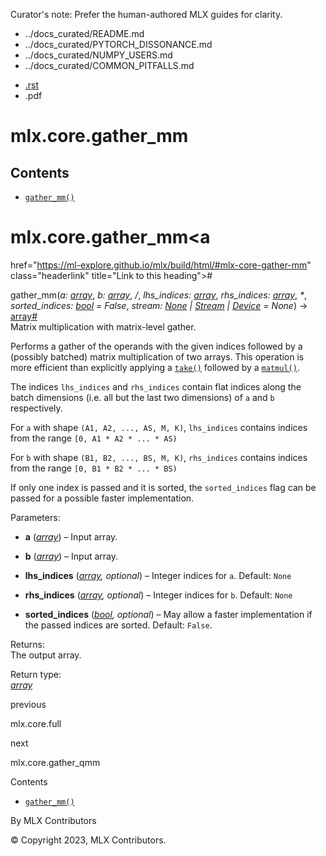 Curator's note: Prefer the human-authored MLX guides for clarity.
- ../docs_curated/README.md
- ../docs_curated/PYTORCH_DISSONANCE.md
- ../docs_curated/NUMPY_USERS.md
- ../docs_curated/COMMON_PITFALLS.md


<div id="main-content" class="bd-main" role="main">

<div class="sbt-scroll-pixel-helper">

</div>

<div class="bd-content">

<div class="bd-article-container">

<div class="bd-header-article d-print-none">

<div class="header-article-items header-article__inner">

<div class="header-article-items__start">

<div class="header-article-item">

<span class="fa-solid fa-bars"></span>

</div>

</div>

<div class="header-article-items__end">

<div class="header-article-item">

<div class="article-header-buttons">

<a href="https://github.com/ml-explore/mlx"
class="btn btn-sm btn-source-repository-button"
data-bs-placement="bottom" data-bs-toggle="tooltip" target="_blank"
title="Source repository"><span class="btn__icon-container"> <em></em>
</span></a>

<div class="dropdown dropdown-download-buttons">

- <a
  href="https://ml-explore.github.io/mlx/build/html/_sources/python/_autosummary/mlx.core.gather_mm.rst"
  class="btn btn-sm btn-download-source-button dropdown-item"
  data-bs-placement="left" data-bs-toggle="tooltip" target="_blank"
  title="Download source file"><span class="btn__icon-container">
  <em></em> </span> <span class="btn__text-container">.rst</span></a>
- <span class="btn__icon-container"> </span>
  <span class="btn__text-container">.pdf</span>

</div>

<span class="btn__icon-container"> </span>

<span class="fa-solid fa-list"></span>

</div>

</div>

</div>

</div>

</div>

<div id="jb-print-docs-body" class="onlyprint">

# mlx.core.gather_mm

<div id="print-main-content">

<div id="jb-print-toc">

<div>

## Contents

</div>

- <a
  href="https://ml-explore.github.io/mlx/build/html/#mlx.core.gather_mm"
  class="reference internal nav-link"><span class="pre"><code
  class="docutils literal notranslate">gather_mm()</code></span></a>

</div>

</div>

</div>

<div id="searchbox">

</div>

<div id="mlx-core-gather-mm" class="section">

# mlx.core.gather_mm<a
href="https://ml-explore.github.io/mlx/build/html/#mlx-core-gather-mm"
class="headerlink" title="Link to this heading">#</a>

<span class="sig-name descname"><span class="pre">gather_mm</span></span><span class="sig-paren">(</span>*<span class="n"><span class="pre">a</span></span><span class="p"><span class="pre">:</span></span><span class="w"> </span><span class="n"><a
href="https://ml-explore.github.io/mlx/build/html/python/_autosummary/mlx.core.array.html#mlx.core.array"
class="reference internal" title="mlx.core.array"><span
class="pre">array</span></a></span>*, *<span class="n"><span class="pre">b</span></span><span class="p"><span class="pre">:</span></span><span class="w"> </span><span class="n"><a
href="https://ml-explore.github.io/mlx/build/html/python/_autosummary/mlx.core.array.html#mlx.core.array"
class="reference internal" title="mlx.core.array"><span
class="pre">array</span></a></span>*, *<span class="o"><span class="pre">/</span></span>*, *<span class="n"><span class="pre">lhs_indices</span></span><span class="p"><span class="pre">:</span></span><span class="w"> </span><span class="n"><a
href="https://ml-explore.github.io/mlx/build/html/python/_autosummary/mlx.core.array.html#mlx.core.array"
class="reference internal" title="mlx.core.array"><span
class="pre">array</span></a></span>*, *<span class="n"><span class="pre">rhs_indices</span></span><span class="p"><span class="pre">:</span></span><span class="w"> </span><span class="n"><a
href="https://ml-explore.github.io/mlx/build/html/python/_autosummary/mlx.core.array.html#mlx.core.array"
class="reference internal" title="mlx.core.array"><span
class="pre">array</span></a></span>*, *<span class="o"><span class="pre">\*</span></span>*, *<span class="n"><span class="pre">sorted_indices</span></span><span class="p"><span class="pre">:</span></span><span class="w"> </span><span class="n"><a href="https://docs.python.org/3/library/functions.html#bool"
class="reference external" title="(in Python v3.13)"><span
class="pre">bool</span></a></span><span class="w"> </span><span class="o"><span class="pre">=</span></span><span class="w"> </span><span class="default_value"><span class="pre">False</span></span>*, *<span class="n"><span class="pre">stream</span></span><span class="p"><span class="pre">:</span></span><span class="w"> </span><span class="n"><a href="https://docs.python.org/3/library/constants.html#None"
class="reference external" title="(in Python v3.13)"><span
class="pre">None</span></a><span class="w"> </span><span class="p"><span class="pre">\|</span></span><span class="w"> </span><a
href="https://ml-explore.github.io/mlx/build/html/python/_autosummary/stream_class.html#mlx.core.Stream"
class="reference internal" title="mlx.core.Stream"><span
class="pre">Stream</span></a><span class="w"> </span><span class="p"><span class="pre">\|</span></span><span class="w"> </span><a
href="https://ml-explore.github.io/mlx/build/html/python/_autosummary/mlx.core.Device.html#mlx.core.Device"
class="reference internal" title="mlx.core.Device"><span
class="pre">Device</span></a></span><span class="w"> </span><span class="o"><span class="pre">=</span></span><span class="w"> </span><span class="default_value"><span class="pre">None</span></span>*<span class="sig-paren">)</span> <span class="sig-return"><span class="sig-return-icon">→</span> <span class="sig-return-typehint"><a
href="https://ml-explore.github.io/mlx/build/html/python/_autosummary/mlx.core.array.html#mlx.core.array"
class="reference internal" title="mlx.core.array"><span
class="pre">array</span></a></span></span><a
href="https://ml-explore.github.io/mlx/build/html/#mlx.core.gather_mm"
class="headerlink" title="Link to this definition">#</a>  
Matrix multiplication with matrix-level gather.

Performs a gather of the operands with the given indices followed by a
(possibly batched) matrix multiplication of two arrays. This operation
is more efficient than explicitly applying a <a
href="https://ml-explore.github.io/mlx/build/html/python/_autosummary/mlx.core.take.html#mlx.core.take"
class="reference internal" title="mlx.core.take"><span class="pre"><code
class="sourceCode python">take()</code></span></a> followed by a <a
href="https://ml-explore.github.io/mlx/build/html/python/_autosummary/mlx.core.matmul.html#mlx.core.matmul"
class="reference internal" title="mlx.core.matmul"><span
class="pre"><code class="sourceCode python">matmul()</code></span></a>.

The indices <span class="pre">`lhs_indices`</span> and
<span class="pre">`rhs_indices`</span> contain flat indices along the
batch dimensions (i.e. all but the last two dimensions) of
<span class="pre">`a`</span> and <span class="pre">`b`</span>
respectively.

For <span class="pre">`a`</span> with shape
<span class="pre">`(A1,`</span>` `<span class="pre">`A2,`</span>` `<span class="pre">`...,`</span>` `<span class="pre">`AS,`</span>` `<span class="pre">`M,`</span>` `<span class="pre">`K)`</span>,
<span class="pre">`lhs_indices`</span> contains indices from the range
<span class="pre">`[0,`</span>` `<span class="pre">`A1`</span>` `<span class="pre">`*`</span>` `<span class="pre">`A2`</span>` `<span class="pre">`*`</span>` `<span class="pre">`...`</span>` `<span class="pre">`*`</span>` `<span class="pre">`AS)`</span>

For <span class="pre">`b`</span> with shape
<span class="pre">`(B1,`</span>` `<span class="pre">`B2,`</span>` `<span class="pre">`...,`</span>` `<span class="pre">`BS,`</span>` `<span class="pre">`M,`</span>` `<span class="pre">`K)`</span>,
<span class="pre">`rhs_indices`</span> contains indices from the range
<span class="pre">`[0,`</span>` `<span class="pre">`B1`</span>` `<span class="pre">`*`</span>` `<span class="pre">`B2`</span>` `<span class="pre">`*`</span>` `<span class="pre">`...`</span>` `<span class="pre">`*`</span>` `<span class="pre">`BS)`</span>

If only one index is passed and it is sorted, the
<span class="pre">`sorted_indices`</span> flag can be passed for a
possible faster implementation.

Parameters<span class="colon">:</span>  
- **a** (<a
  href="https://ml-explore.github.io/mlx/build/html/python/_autosummary/mlx.core.array.html#mlx.core.array"
  class="reference internal" title="mlx.core.array"><em>array</em></a>)
  – Input array.

- **b** (<a
  href="https://ml-explore.github.io/mlx/build/html/python/_autosummary/mlx.core.array.html#mlx.core.array"
  class="reference internal" title="mlx.core.array"><em>array</em></a>)
  – Input array.

- **lhs_indices** (<a
  href="https://ml-explore.github.io/mlx/build/html/python/_autosummary/mlx.core.array.html#mlx.core.array"
  class="reference internal" title="mlx.core.array"><em>array</em></a>*,*
  *optional*) – Integer indices for <span class="pre">`a`</span>.
  Default: <span class="pre">`None`</span>

- **rhs_indices** (<a
  href="https://ml-explore.github.io/mlx/build/html/python/_autosummary/mlx.core.array.html#mlx.core.array"
  class="reference internal" title="mlx.core.array"><em>array</em></a>*,*
  *optional*) – Integer indices for <span class="pre">`b`</span>.
  Default: <span class="pre">`None`</span>

- **sorted_indices**
  (<a href="https://docs.python.org/3/library/functions.html#bool"
  class="reference external" title="(in Python v3.13)"><em>bool</em></a>*,*
  *optional*) – May allow a faster implementation if the passed indices
  are sorted. Default: <span class="pre">`False`</span>.

Returns<span class="colon">:</span>  
The output array.

Return type<span class="colon">:</span>  
<a
href="https://ml-explore.github.io/mlx/build/html/python/_autosummary/mlx.core.array.html#mlx.core.array"
class="reference internal" title="mlx.core.array"><em>array</em></a>

</div>

<div class="prev-next-area">

<a
href="https://ml-explore.github.io/mlx/build/html/python/_autosummary/mlx.core.full.html"
class="left-prev" title="previous page"><em></em></a>

<div class="prev-next-info">

previous

mlx.core.full

</div>

<a
href="https://ml-explore.github.io/mlx/build/html/python/_autosummary/mlx.core.gather_qmm.html"
class="right-next" title="next page"></a>

<div class="prev-next-info">

next

mlx.core.gather_qmm

</div>

</div>

</div>

<div class="bd-sidebar-secondary bd-toc">

<div class="sidebar-secondary-items sidebar-secondary__inner">

<div class="sidebar-secondary-item">

<div class="page-toc tocsection onthispage">

Contents

</div>

- <a
  href="https://ml-explore.github.io/mlx/build/html/#mlx.core.gather_mm"
  class="reference internal nav-link"><span class="pre"><code
  class="docutils literal notranslate">gather_mm()</code></span></a>

</div>

</div>

</div>

</div>

<div class="bd-footer-content__inner container">

<div class="footer-item">

By MLX Contributors

</div>

<div class="footer-item">

© Copyright 2023, MLX Contributors.  

</div>

<div class="footer-item">

</div>

<div class="footer-item">

</div>

</div>

</div>
